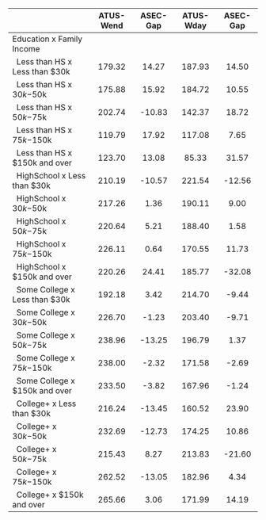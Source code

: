 
|                      |    ATUS-Wend |     ASEC-Gap |    ATUS-Wday |     ASEC-Gap |
| -------------------- | :----------: | :----------: | :----------: | :----------: |
| Education x Family Income |              |              |              |              |
| &nbsp;&nbsp;Less than HS x Less than $30k |       179.32 |        14.27 |       187.93 |        14.50 |
| &nbsp;&nbsp;Less than HS x $30k-$50k |       175.88 |        15.92 |       184.72 |        10.55 |
| &nbsp;&nbsp;Less than HS x $50k-$75k |       202.74 |       -10.83 |       142.37 |        18.72 |
| &nbsp;&nbsp;Less than HS x $75k-$150k |       119.79 |        17.92 |       117.08 |         7.65 |
| &nbsp;&nbsp;Less than HS x $150k and over |       123.70 |        13.08 |        85.33 |        31.57 |
| &nbsp;&nbsp;HighSchool x Less than $30k |       210.19 |       -10.57 |       221.54 |       -12.56 |
| &nbsp;&nbsp;HighSchool x $30k-$50k |       217.26 |         1.36 |       190.11 |         9.00 |
| &nbsp;&nbsp;HighSchool x $50k-$75k |       220.64 |         5.21 |       188.40 |         1.58 |
| &nbsp;&nbsp;HighSchool x $75k-$150k |       226.11 |         0.64 |       170.55 |        11.73 |
| &nbsp;&nbsp;HighSchool x $150k and over |       220.26 |        24.41 |       185.77 |       -32.08 |
| &nbsp;&nbsp;Some College x Less than $30k |       192.18 |         3.42 |       214.70 |        -9.44 |
| &nbsp;&nbsp;Some College x $30k-$50k |       226.70 |        -1.23 |       203.40 |        -9.71 |
| &nbsp;&nbsp;Some College x $50k-$75k |       238.96 |       -13.25 |       196.79 |         1.37 |
| &nbsp;&nbsp;Some College x $75k-$150k |       238.00 |        -2.32 |       171.58 |        -2.69 |
| &nbsp;&nbsp;Some College x $150k and over |       233.50 |        -3.82 |       167.96 |        -1.24 |
| &nbsp;&nbsp;College+ x Less than $30k |       216.24 |       -13.45 |       160.52 |        23.90 |
| &nbsp;&nbsp;College+ x $30k-$50k |       232.69 |       -12.73 |       174.25 |        10.86 |
| &nbsp;&nbsp;College+ x $50k-$75k |       215.43 |         8.27 |       213.83 |       -21.60 |
| &nbsp;&nbsp;College+ x $75k-$150k |       262.52 |       -13.05 |       182.96 |         4.34 |
| &nbsp;&nbsp;College+ x $150k and over |       265.66 |         3.06 |       171.99 |        14.19 |

